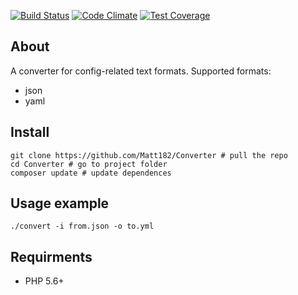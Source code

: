 [![Build Status](https://travis-ci.org/Matt182/Converter.svg?branch=master)](https://travis-ci.org/Matt182/Converter)
[![Code Climate](https://codeclimate.com/github/Matt182/Converter/badges/gpa.svg)](https://codeclimate.com/github/Matt182/Converter)
[![Test Coverage](https://codeclimate.com/github/Matt182/Converter/badges/coverage.svg)](https://codeclimate.com/github/Matt182/Converter/coverage)

## About
A converter for config-related text formats. Supported formats:
- json
- yaml

## Install
```
git clone https://github.com/Matt182/Converter # pull the repo
cd Converter # go to project folder
composer update # update dependences
```

## Usage example
`./convert -i from.json -o to.yml`

## Requirments
- PHP 5.6+
